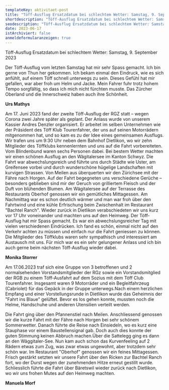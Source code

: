 ```yaml
---
templateKey: aktivitaet-post
title: "Töff-Ausflug Ersatzdatum bei schlechtem Wetter: Samstag, 9. September 2023"
shortdescription: "Töff-Ausflug Ersatzdatum bei schlechtem Wetter: Samstag, 9. September 2023"
seodescription: "Töff-Ausflug Ersatzdatum bei schlechtem Wetter: Samstag, 9. September 2023"
date: 2023-06-17
istArchiviert: false
anmeldeformularanzeigen: true
---
```

Töff-Ausflug Ersatzdatum bei schlechtem Wetter: Samstag, 9. September 2023

Der Töff-Ausflug vom letzten Samstag hat mir sehr Spass gemacht. Ich bin gerne von Thun her gekommen. Ich bekam einmal den Eindruck, wie es sich anfühlt, auf einem Töff schnell unterwegs zu sein. Dieses Gefühl hat mir gefallen, war aber froh um Helm und Jacke. Mein Fahrer fuhr trotz hohem Tempo sorgfältig, so dass ich mich nicht fürchten musste. Das Zürcher Oberland und die Innerschweiz haben auch ihre Schönheit.

**Urs Mathys**

Am 17. Juni 2023 fand der zweite Töff-Ausflug der RGZ statt – wegen Corona zwei Jahre später als geplant. Der Anlass wurde von unserem Kassier Andres Denzler organisiert. Er arbeitet im selben Unternehmen wie der Präsident des Töff Klub Tourenfahrer, der uns auf seinen Motorrädern mitgenommen hat, und so kam es zu der Idee eines gemeinsamen Ausflugs.
Wir trafen uns um 9:30 Uhr neben dem Bahnhof Dietlikon, wo wir zehn Mitglieder des Töffklubs kennenlernten und uns auf die Fahrt vorbereiteten. Vom Blindenbund waren sechs Personen dabei. Bei bestem Wetter machten wir einen schönen Ausflug an den Wägitalersee im Kanton Schwyz. Die Fahrt war abwechslungsreich und führte uns durch Städte wie Uster, am Greifensee vorbei und durch wunderschöne hügelige Landschaften mit kurvigen Strassen. Von Meilen aus überquerten wir den Zürichsee mit der Fähre nach Horgen. Auf der Fahrt begegneten uns verschiedene Gerüche – besonders geblieben sind mir der Geruch von grilliertem Fleisch und der Duft von blühenden Blumen. Am Wägitalersee auf der Terrasse des Restaurants Oberhof genossen wir ein gemütliches Mittagessen. Am Nachmittag war es schon deutlich wärmer und man war froh über den Fahrtwind und eine kühle Erfrischung beim Zwischenhalt im Restaurant "Bachtel Ranch". Wieder zurück in Dietlikon verabschiedeten wir uns kurz vor 17 Uhr voneinander und machten uns auf den Heimweg.
Der Töff-Ausflug hat mir Spass gemacht. Es war ein abwechslungsreicher Tag mit vielen verschiedenen Eindrücken. Ich fand es schön, einmal nicht auf den Verkehr achten zu müssen und einfach nur die Fahrt geniessen zu können. Die Mitglieder des Töffklubs waren sehr sympathisch und interessiert am Austausch mit uns. Für mich war es ein sehr gelungener Anlass und ich bin auch gerne beim nächsten Töff-Ausflug wieder dabei.

**Monika Storrer**

Am 17.06.2023 traf sich eine Gruppe von 3 betroffenen und 2 normalsehenden Vorstandsmitglieder der RGz sowie ein Vorstandsmitglied der RGB zu einem Töff-Ausfahrt auf dem Sozius mit dem Töff Club Tourenfahrer. Insgesamt waren 9 Motorräder und ein Begleitfahrzeug (Cabriolet) für das Gepäck in der Gruppe unterwegs.Nach einem herzlichen Empfang und einer Vorstellungsrunde  in Dietlikon wurde das Geheimnis der "Fahrt ins Blaue" gelüftet. Bevor es los gehen konnte, mussten noch die Helme, Handschuhe und anderen Utensilien verteilt werden.

Die Fahrt ging über den Pfannenstiel nach Meilen. Anschliessend genossen wir die kurze Fahrt mit der Fähre nach Horgen bei sehr schönem Sommerwetter. Danach führte die Reise nach Einsiedeln, wo es kurz eine Stauphase vor einem Baustellensignal gab. Doch auch dies konnte der guten Stimmung keinen Abbruch machen.Über die Sattelegg ging es dann an den Wäggitaler-See. Nun kam auch schon das Kurvenfeeling auf 2 Rädern etwas zum Zug, was zwar etwas ungewohnt, aber trotzdem sehr schön war. Im Restaurant "Oberhof" genossen wir ein feines Mittagessen. Frisch gestärkt setzten wir unsere Fahrt über den Ricken zur Bachtel Ranch fort, wo der Durst wegen der zunehmenden Hitze erneut gestillt wurde. Schliesslich führte die Fahrt über Bäretswil wieder zurück nach Dietlikon, wo wir uns frohen Mutes auf den Heimweg machten.

**Manuela Morf**